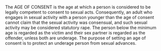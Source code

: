 The AGE OF CONSENT is the age at which a person is considered to be legally competent to consent to sexual acts. Consequently, an adult who engages in sexual activity with a person younger than the age of consent cannot claim that the sexual activity was consensual, and such sexual activity may be considered statutory rape. The person below the minimum age is regarded as the victim and their sex partner is regarded as the offender, unless both are underage. The purpose of setting an age of consent is to protect an underage person from sexual advances.
